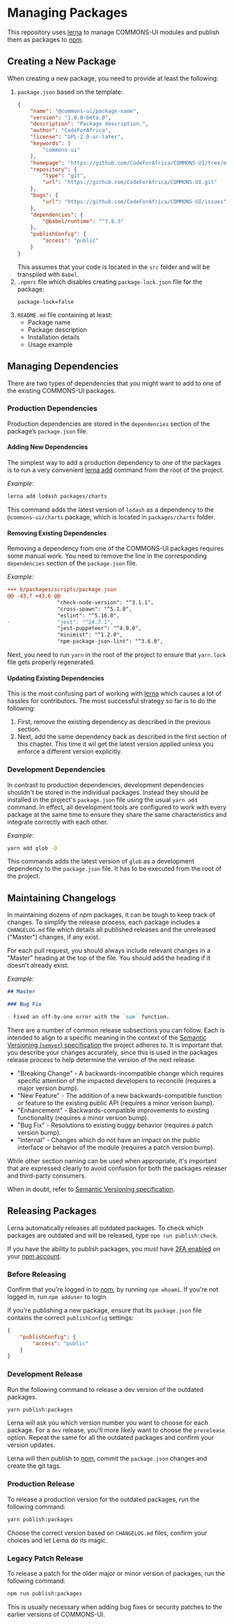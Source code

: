 # Managing Packages

This repository uses [lerna] to manage COMMONS-UI modules and publish them as packages to [npm].

## Creating a New Package

When creating a new package, you need to provide at least the following:

1. `package.json` based on the template:
	```json
	{
		"name": "@commons-ui/package-name",
		"version": "1.0.0-beta.0",
		"description": "Package description.",
		"author": "CodeForAfrica",
		"license": "GPL-2.0-or-later",
		"keywords": [
			"commons-ui"
		],
		"homepage": "https://github.com/CodeForAfrica/COMMONS-UI/tree/master/packages/package-name/README.md",
		"repository": {
			"type": "git",
			"url": "https://github.com/CodeForAfrica/COMMONS-UI.git"
		},
		"bugs": {
			"url": "https://github.com/CodeForAfrica/COMMONS-UI/issues"
		},
		"dependencies": {
			"@babel/runtime": "^7.8.3"
		},
		"publishConfig": {
			"access": "public"
		}
	}
	```
	This assumes that your code is located in the `src` folder and will be transpiled with `Babel`.
2. `.npmrc` file which disables creating `package-lock.json` file for the package:
	```
	package-lock=false
	```
3. `README.md` file containing at least:
	- Package name
	- Package description
	- Installation details
	- Usage example

## Managing Dependencies

There are two types of dependencies that you might want to add to one of the existing COMMONS-UI packages.

### Production Dependencies

Production dependencies are stored in the `dependencies` section of the package’s `package.json` file.

#### Adding New Dependencies
 
The simplest way to add a production dependency to one of the packages is to run a very convenient [lerna add](https://github.com/lerna/lerna/tree/master/commands/add#readme) command from the root of the project.

_Example:_

```bash
lerna add lodash packages/charts
```

This command adds the latest version of `lodash` as a dependency to the `@commons-ui/charts` package, which is located in `packages/charts` folder.

#### Removing Existing Dependencies

Removing a dependency from one of the COMMONS-UI packages requires some manual work. You need to remove the line in the corresponding `dependencies` section of the `package.json` file.

_Example:_

```diff
+++ b/packages/scripts/package.json
@@ -43,7 +43,6 @@
                "check-node-version": "^3.1.1",
                "cross-spawn": "^5.1.0",
                "eslint": "^5.16.0",
-               "jest": "^24.7.1",
                "jest-puppeteer": "^4.0.0",
                "minimist": "^1.2.0",
                "npm-package-json-lint": "^3.6.0",
```

Next, you need to run `yarn` in the root of the project to ensure that `yarn.lock` file gets properly regenerated.

#### Updating Existing Dependencies

This is the most confusing part of working with [lerna] which causes a lot of hassles for contributors. The most successful strategy so far is to do the following:
 1. First, remove the existing dependency as described in the previous section.
 2. Next, add the same dependency back as described in the first section of this chapter. This time it wil get the latest version applied unless you enforce a different version explicitly.
 
### Development Dependencies

In contrast to production dependencies, development dependencies shouldn't be stored in the individual packages. Instead they should be installed in the project's `package.json` file using the usual `yarn add` command. In effect, all development tools are configured to work with every package at the same time to ensure they share the same characteristics and integrate correctly with each other.

_Example:_

```bash
yarn add glob -D
```

This commands adds the latest version of `glob` as a development dependency to the `package.json` file. It has to be executed from the root of the project.

## Maintaining Changelogs

In maintaining dozens of npm packages, it can be tough to keep track of changes. To simplify the release process, each package includes a `CHANGELOG.md` file which details all published releases and the unreleased ("Master") changes, if any exist.

For each pull request, you should always include relevant changes in a "Master" heading at the top of the file. You should add the heading if it doesn't already exist.

_Example:_

```md
## Master

### Bug Fix

- Fixed an off-by-one error with the `sum` function.
```

There are a number of common release subsections you can follow. Each is intended to align to a specific meaning in the context of the [Semantic Versioning (`semver`) specification](https://semver.org/) the project adheres to. It is important that you describe your changes accurately, since this is used in the packages release process to help determine the version of the next release.

- "Breaking Change" - A backwards-incompatible change which requires specific attention of the impacted developers to reconcile (requires a major version bump).
- "New Feature" - The addition of a new backwards-compatible function or feature to the existing public API (requires a minor verison bump).
- "Enhancement" - Backwards-compatible improvements to existing functionality (requires a minor version bump).
- "Bug Fix" - Resolutions to existing buggy behavior (requires a patch version bump).
- "Internal" - Changes which do not have an impact on the public interface or behavior of the module (requires a patch version bump).

While other section naming can be used when appropriate, it's important that are expressed clearly to avoid confusion for both the packages releaser and third-party consumers.

When in doubt, refer to [Semantic Versioning specification](https://semver.org/).

## Releasing Packages

Lerna automatically releases all outdated packages. To check which packages are outdated and will be released, type `npm run publish:check`.

If you have the ability to publish packages, you _must_ have [2FA enabled](https://docs.npmjs.com/getting-started/using-two-factor-authentication) on your [npm account][npm].

### Before Releasing

Confirm that you're logged in to [npm], by running `npm whoami`. If you're not logged in, run `npm adduser` to login.

If you're publishing a new package, ensure that its `package.json` file contains the correct `publishConfig` settings:

```json
{
	"publishConfig": {
		"access": "public"
	}
}
```

### Development Release

Run the following command to release a dev version of the outdated packages.

```bash
yarn publish:packages
```

Lerna will ask you which version number you want to choose for each package. For a `dev` release, you'll more likely want to choose the `prerelease` option. Repeat the same for all the outdated packages and confirm your version updates.

Lerna will then publish to [npm], commit the `package.json` changes and create the git tags.

### Production Release

To release a production version for the outdated packages, run the following command:

```bash
yarn publish:packages
```

Choose the correct version based on `CHANGELOG.md` files, confirm your choices and let Lerna do its magic.

### Legacy Patch Release

To release a patch for the older major or minor version of packages, run the following command:

```bash
npm run publish:packages
```

This is usually necessary when adding bug fixes or security patches to the earlier versions of COMMONS-UI.

[lerna]: https://lerna.js.org/
[npm]: https://www.npmjs.com/